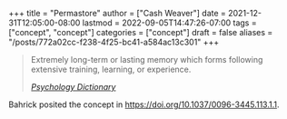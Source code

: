 +++
title = "Permastore"
author = ["Cash Weaver"]
date = 2021-12-31T12:05:00-08:00
lastmod = 2022-09-05T14:47:26-07:00
tags = ["concept", "concept"]
categories = ["concept"]
draft = false
aliases = "/posts/772a02cc-f238-4f25-bc41-a584ac13c301"
+++

> Extremely long-term or lasting memory which forms following extensive training, learning, or experience.
>
> _[Psychology Dictionary](https://psychologydictionary.org/permastore/)_

Bahrick posited the concept in https://doi.org/10.1037/0096-3445.113.1.1.
